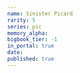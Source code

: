 ```yaml
---
name: Sinister Picard
rarity: 5
series: pic
memory_alpha:
bigbook_tier: -1
in_portal: true
date:
published: true
---
```



